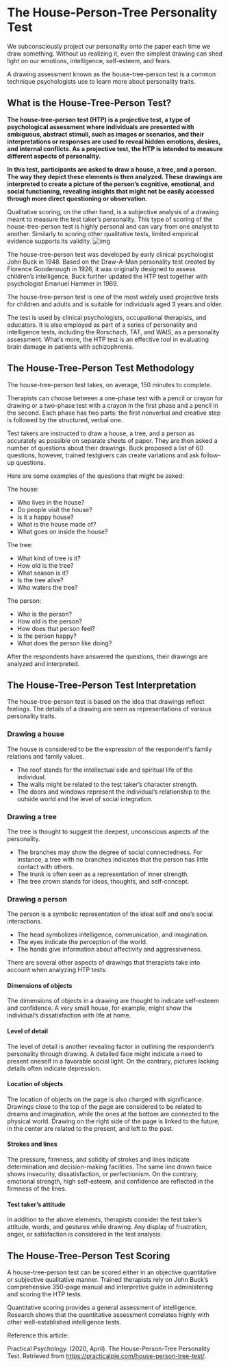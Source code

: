 # The House-Person-Tree Personality Test

We subconsciously project our personality onto the paper each time we draw something. Without us realizing it, even the simplest drawing can shed light on our emotions, intelligence, self-esteem, and fears.

A drawing assessment known as the house-tree-person test is a common technique psychologists use to learn more about personality traits.

## What is the House-Tree-Person Test?

**The house-tree-person test (HTP) is a projective test, a type of psychological assessment where individuals are presented with ambiguous, abstract stimuli, such as images or scenarios, and their interpretations or responses are used to reveal hidden emotions, desires, and internal conflicts. As a projective test, the HTP is intended to measure different aspects of personality.**

**In this test, participants are asked to draw a house, a tree, and a person. The way they depict these elements is then analyzed. These drawings are interpreted to create a picture of the person’s cognitive, emotional, and social functioning, revealing insights that might not be easily accessed through more direct questioning or observation.**

Qualitative scoring, on the other hand, is a subjective analysis of a drawing meant to measure the test taker’s personality. This type of scoring of the house-tree-person test is highly personal and can vary from one analyst to another. Similarly to scoring other qualitative tests, limited empirical evidence supports its validity. ![img](https://practicalpie.com/wp-content/uploads/2020/04/house-person-tree-test-drawing.png)

The house-tree-person test was developed by early clinical psychologist John Buck in 1948. Based on the Draw-A-Man personality test created by Florence Goodenough in 1926, it was originally designed to assess children’s intelligence. Buck further updated the HTP test together with psychologist Emanuel Hammer in 1969.

The house-tree-person test is one of the most widely used projective tests for children and adults and is suitable for individuals aged 3 years and older.

The test is used by clinical psychologists, occupational therapists, and educators. It is also employed as part of a series of personality and intelligence tests, including the Rorschach, TAT, and WAIS, as a personality assessment. What’s more, the HTP test is an effective tool in evaluating brain damage in patients with schizophrenia.

## The House-Tree-Person Test Methodology

The house-tree-person test takes, on average, 150 minutes to complete.

Therapists can choose between a one-phase test with a pencil or crayon for drawing or a two-phase test with a crayon in the first phase and a pencil in the second. Each phase has two parts: the first nonverbal and creative step is followed by the structured, verbal one.

Test takers are instructed to draw a house, a tree, and a person as accurately as possible on separate sheets of paper. They are then asked a number of questions about their drawings. Buck proposed a list of 60 questions, however, trained testgivers can create variations and ask follow-up questions.

Here are some examples of the questions that might be asked:

The house:

- Who lives in the house?
- Do people visit the house?
- Is it a happy house?
- What is the house made of?
- What goes on inside the house?

The tree:

- What kind of tree is it?
- How old is the tree?
- What season is it?
- Is the tree alive?
- Who waters the tree?

The person:

- Who is the person?
- How old is the person?
- How does that person feel?
- Is the person happy?
- What does the person like doing?

After the respondents have answered the questions, their drawings are analyzed and interpreted.

## The House-Tree-Person Test Interpretation

The house-tree-person test is based on the idea that drawings reflect feelings. The details of a drawing are seen as representations of various personality traits.

### Drawing a house

The house is considered to be the expression of the respondent's family relations and family values.

- The roof stands for the intellectual side and spiritual life of the individual.
- The walls might be related to the test taker’s character strength.
- The doors and windows represent the individual’s relationship to the outside world and the level of social integration.

### Drawing a tree

The tree is thought to suggest the deepest, unconscious aspects of the personality.

- The branches may show the degree of social connectedness. For instance, a tree with no branches indicates that the person has little contact with others.
- The trunk is often seen as a representation of inner strength.
- The tree crown stands for ideas, thoughts, and self-concept.

### Drawing a person

The person is a symbolic representation of the ideal self and one’s social interactions.

- The head symbolizes intelligence, communication, and imagination.
- The eyes indicate the perception of the world.
- The hands give information about affectivity and aggressiveness.

There are several other aspects of drawings that therapists take into account when analyzing HTP tests:

#### Dimensions of objects

The dimensions of objects in a drawing are thought to indicate self-esteem and confidence. A very small house, for example, might show the individual’s dissatisfaction with life at home.

#### Level of detail

The level of detail is another revealing factor in outlining the respondent’s personality through drawing. A detailed face might indicate a need to present oneself in a favorable social light. On the contrary, pictures lacking details often indicate depression.

#### Location of objects

The location of objects on the page is also charged with significance. Drawings close to the top of the page are considered to be related to dreams and imagination, while the ones at the bottom are connected to the physical world. Drawing on the right side of the page is linked to the future, in the center are related to the present, and left to the past.

#### Strokes and lines

The pressure, firmness, and solidity of strokes and lines indicate determination and decision-making facilities. The same line drawn twice shows insecurity, dissatisfaction, or perfectionism. On the contrary, emotional strength, high self-esteem, and confidence are reflected in the firmness of the lines.

#### Test taker’s attitude

In addition to the above elements, therapists consider the test taker’s attitude, words, and gestures while drawing. Any display of frustration, anger, or satisfaction is considered in the test analysis.

## The House-Tree-Person Test Scoring

A house-tree-person test can be scored either in an objective quantitative or subjective qualitative manner. Trained therapists rely on John Buck’s comprehensive 350-page manual and interpretive guide in administering and scoring the HTP tests.

Quantitative scoring provides a general assessment of intelligence. Research shows that the quantitative assessment correlates highly with other well-established intelligence tests.

Reference this article:

Practical Psychology. (2020, April). The House-Person-Tree Personality Test. Retrieved from https://practicalpie.com/house-person-tree-test/.